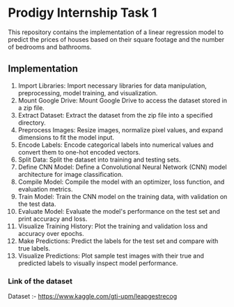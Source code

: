 # Prodigy Internship Task 1

This repository contains the implementation of a linear regression model to predict the prices of houses based on their square footage and the number of bedrooms and bathrooms. 

## Implementation
1. Import Libraries: Import necessary libraries for data manipulation, preprocessing, model training, and visualization.
2. Mount Google Drive: Mount Google Drive to access the dataset stored in a zip file.
3. Extract Dataset: Extract the dataset from the zip file into a specified directory.
4. Preprocess Images: Resize images, normalize pixel values, and expand dimensions to fit the model input.
5. Encode Labels: Encode categorical labels into numerical values and convert them to one-hot encoded vectors.
6. Split Data: Split the dataset into training and testing sets.
7. Define CNN Model: Define a Convolutional Neural Network (CNN) model architecture for image classification.
8. Compile Model: Compile the model with an optimizer, loss function, and evaluation metrics.
9. Train Model: Train the CNN model on the training data, with validation on the test data.
10. Evaluate Model: Evaluate the model's performance on the test set and print accuracy and loss.
11. Visualize Training History: Plot the training and validation loss and accuracy over epochs.
12. Make Predictions: Predict the labels for the test set and compare with true labels.
13. Visualize Predictions: Plot sample test images with their true and predicted labels to visually inspect model performance.


### Link of the dataset

Dataset :-  https://www.kaggle.com/gti-upm/leapgestrecog

